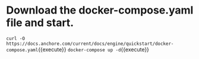 # Download the docker-compose.yaml file and start.

`curl -O https://docs.anchore.com/current/docs/engine/quickstart/docker-compose.yaml`{{execute}}
`docker-compose up -d`{{execute}}
